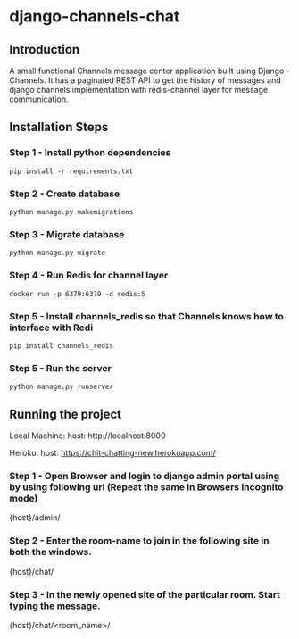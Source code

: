 # django-channels-chat

## Introduction
A small functional Channels message center application built using Django - Channels. 
It has a paginated REST API to get the history of messages and django channels implementation with redis-channel layer for message communication.



## Installation Steps
### Step 1 - Install python dependencies
`pip install -r requirements.txt`

### Step 2 - Create database
`python manage.py makemigrations`

### Step 3 - Migrate database
`python manage.py migrate`

### Step 4 - Run Redis for channel layer
`docker run -p 6379:6379 -d redis:5`

### Step 5 - Install channels_redis so that Channels knows how to interface with Redi
`pip install channels_redis`

### Step 5 - Run the server
`python manage.py runserver`


## Running the project
Local Machine: 
host: http://localhost:8000

Heroku:
host: https://chit-chatting-new.herokuapp.com/

### Step 1 - Open Browser and login to django admin portal using by using following url (Repeat the same in Browsers incognito mode)
{host}/admin/


### Step 2 - Enter the room-name to join in the following site in both the windows.
{host}/chat/

### Step 3 - In the newly opened site of the particular room. Start typing the message.
{host}/chat/<room_name>/
